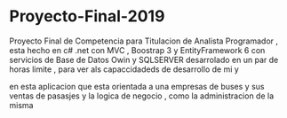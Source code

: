 # Proyecto-Final-2019
Proyecto Final de Competencia para Titulacion de Analista Programador , esta hecho en c# .net con MVC , Boostrap 3 y EntityFramework 6
con servicios de Base de Datos Owin y SQLSERVER desarrolado en un par de horas limite , para ver als capaccidadeds de desarrollo de mi y

en esta aplicacion que esta  orientada  a una empresas de buses y sus ventas de pasasjes y la logica de negocio , como la administracion 
de la misma 
